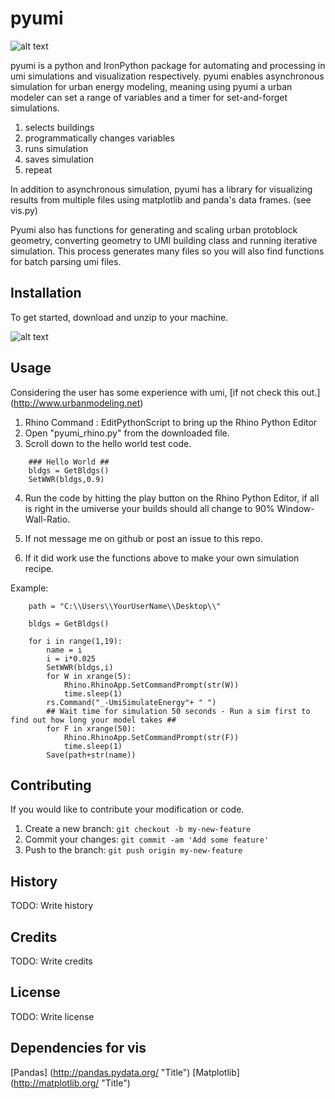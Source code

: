 pyumi 
======
![alt text][logo] 

pyumi is a python and IronPython package for automating and processing in umi simulations and visualization respectively. pyumi enables asynchronous simulation for urban energy modeling, meaning using pyumi a urban modeler can set a range of variables and a timer for set-and-forget simulations. 

1. selects buildings 
2. programmatically changes variables 
3. runs simulation 
4. saves simulation 
5. repeat 

In addition to asynchronous simulation, pyumi has a library for visualizing results from multiple files using matplotlib and panda's data frames.  (see vis.py) 

Pyumi also has functions for generating and scaling urban protoblock geometry, converting geometry to UMI building class and running iterative simulation. This process generates many files so you will also find functions for batch parsing umi files.  

## Installation

To get started, download and unzip to your machine. 

![alt text][download] 


## Usage

Considering the user has some experience with umi, [if not check this out.] (http://www.urbanmodeling.net) 

1. Rhino Command : EditPythonScript to bring up the Rhino Python Editor 
2. Open "pyumi_rhino.py" from the downloaded file.
3. Scroll down to the hello world test code. 

```pyhton
	### Hello World ## 
	bldgs = GetBldgs()
	SetWWR(bldgs,0.9)
```

4. Run the code by hitting the play button on the Rhino Python Editor,  if all is right in the umiverse your builds should all change to 90% Window-Wall-Ratio. 

5. If not message me on github or post an issue to this repo. 
6. If it did work use the functions above to make your own simulation recipe.

Example:

```pyhton
	path = "C:\\Users\\YourUserName\\Desktop\\"

	bldgs = GetBldgs()

	for i in range(1,19):
    	name = i
    	i = i*0.025
    	SetWWR(bldgs,i)
    	for W in xrange(5):
	    	Rhino.RhinoApp.SetCommandPrompt(str(W))
	    	time.sleep(1)
    	rs.Command("_-UmiSimulateEnergy"+ " ")
    	## Wait time for simulation 50 seconds - Run a sim first to find out how long your model takes ##
    	for F in xrange(50):
	    	Rhino.RhinoApp.SetCommandPrompt(str(F))
	    	time.sleep(1)
    	Save(path+str(name))

```

## Contributing

If you would like to contribute your modification or code. 

1. Create a new branch: `git checkout -b my-new-feature`
3. Commit your changes: `git commit -am 'Add some feature'`
4. Push to the branch: `git push origin my-new-feature`




## History
TODO: Write history

## Credits
TODO: Write credits
## License
TODO: Write license

## Dependencies for vis  
[Pandas] (http://pandas.pydata.org/ "Title")
[Matplotlib] (http://matplotlib.org/ "Title") 


[download]: https://github.com/jamiefarrell/pyumi/blob/master/img/DownloadZIP.PNG
[logo]: https://github.com/jamiefarrell/pyumi/blob/master/img/pyumi.png
